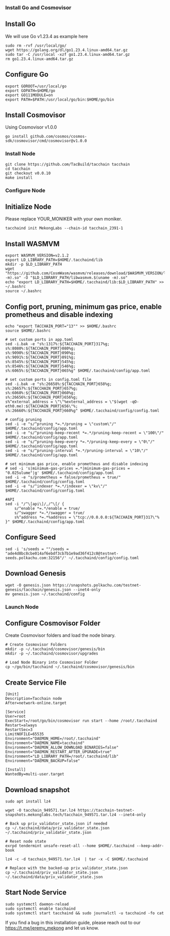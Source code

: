 ### Install Go and Cosmovisor

## Install Go
We will use Go v1.23.4 as example here
```
sudo rm -rvf /usr/local/go/
wget https://golang.org/dl/go1.23.4.linux-amd64.tar.gz
sudo tar -C /usr/local -xzf go1.23.4.linux-amd64.tar.gz
rm go1.23.4.linux-amd64.tar.gz
```
## Configure Go
```
export GOROOT=/usr/local/go
export GOPATH=$HOME/go
export GO111MODULE=on
export PATH=$PATH:/usr/local/go/bin:$HOME/go/bin
```
## Install Cosmovisor
Using Cosmovisor v1.0.0
```
go install github.com/cosmos/cosmos-sdk/cosmovisor/cmd/cosmovisor@v1.0.0
```

### Install Node
```
git clone https://github.com/TacBuild/tacchain tacchain
cd tacchain
git checkout v0.0.10
make install
```

### Configure Node

## Initialize Node
Please replace YOUR_MONIKER with your own moniker.
```
tacchaind init MekongLabs --chain-id tacchain_2391-1
```

## Install WASMVM
```
export WASMVM_VERSION=v2.1.2
export LD_LIBRARY_PATH=$HOME/.tacchaind/lib
mkdir -p $LD_LIBRARY_PATH
wget "https://github.com/CosmWasm/wasmvm/releases/download/$WASMVM_VERSION/libwasmvm.$(uname -m).so" -O "$LD_LIBRARY_PATH/libwasmvm.$(uname -m).so"
echo "export LD_LIBRARY_PATH=$HOME/.tacchaind/lib:$LD_LIBRARY_PATH" >> ~/.bashrc
source ~/.bashrc
```

## Config port, pruning, minimum gas price, enable prometheus and disable indexing
```
echo "export TACCHAIN_PORT="13"" >> $HOME/.bashrc
source $HOME/.bashrc

# set custom ports in app.toml
sed -i.bak -e "s%:1317%:${TACCHAIN_PORT}317%g;
s%:8080%:${TACCHAIN_PORT}080%g;
s%:9090%:${TACCHAIN_PORT}090%g;
s%:9091%:${TACCHAIN_PORT}091%g;
s%:8545%:${TACCHAIN_PORT}545%g;
s%:8546%:${TACCHAIN_PORT}546%g;
s%:6065%:${TACCHAIN_PORT}065%g" $HOME/.tacchaind/config/app.toml

# set custom ports in config.toml file
sed -i.bak -e "s%:26658%:${TACCHAIN_PORT}658%g;
s%:26657%:${TACCHAIN_PORT}657%g;
s%:6060%:${TACCHAIN_PORT}060%g;
s%:26656%:${TACCHAIN_PORT}656%g;
s%^external_address = \"\"%external_address = \"$(wget -qO- eth0.me):${TACCHAIN_PORT}656\"%;
s%:26660%:${TACCHAIN_PORT}660%g" $HOME/.tacchaind/config/config.toml

# config pruning
sed -i -e "s/^pruning *=.*/pruning = \"custom\"/" $HOME/.tacchaind/config/app.toml 
sed -i -e "s/^pruning-keep-recent *=.*/pruning-keep-recent = \"100\"/" $HOME/.tacchaind/config/app.toml
sed -i -e "s/^pruning-keep-every *=.*/pruning-keep-every = \"0\"/" $HOME/.tacchaind/config/app.toml
sed -i -e "s/^pruning-interval *=.*/pruning-interval = \"10\"/" $HOME/.tacchaind/config/app.toml

# set minimum gas price, enable prometheus and disable indexing
# sed -i 's|minimum-gas-prices =.*|minimum-gas-prices = "0.025ulume"|g' $HOME/.tacchaind/config/app.toml
sed -i -e "s/prometheus = false/prometheus = true/" $HOME/.tacchaind/config/config.toml
sed -i -e "s/^indexer *=.*/indexer = \"kv\"/" $HOME/.tacchaind/config/config.toml

#API
sed -i "/^\[api\]/,/^\[/ { 
    s/^enable *=.*/enable = true/ 
    s/^swagger *=.*/swagger = true/ 
    s%^address *=.*%address = \"tcp://0.0.0.0:${TACCHAIN_PORT}317\"% 
}" $HOME/.tacchaind/config/app.toml
```

## Configure Seed
```
sed -i 's/seeds = ""/seeds = "ade4d8bc8cbe014af6ebdf3cb7b1e9ad36f412c0@testnet-seeds.polkachu.com:32156"/' ~/.tacchaind/config/config.toml
```

## Download Genesis
```
wget -O genesis.json https://snapshots.polkachu.com/testnet-genesis/tacchain/genesis.json --inet4-only
mv genesis.json ~/.tacchaind/config
```

### Launch Node

## Configure Cosmovisor Folder
Create Cosmovisor folders and load the node binary.
```
# Create Cosmovisor Folders
mkdir -p ~/.tacchaind/cosmovisor/genesis/bin
mkdir -p ~/.tacchaind/cosmovisor/upgrades

# Load Node Binary into Cosmovisor Folder
cp ~/go/bin/tacchaind ~/.tacchaind/cosmovisor/genesis/bin
```

## Create Service File
```
[Unit]
Description=Tacchain node
After=network-online.target

[Service]
User=root
ExecStart=/root/go/bin/cosmovisor run start --home /root/.tacchaind
Restart=always
RestartSec=3
LimitNOFILE=65535
Environment="DAEMON_HOME=/root/.tacchaind"
Environment="DAEMON_NAME=tacchaind"
Environment="DAEMON_ALLOW_DOWNLOAD_BINARIES=false"
Environment="DAEMON_RESTART_AFTER_UPGRADE=true"
Environment="LD_LIBRARY_PATH=/root/.tacchaind/lib"
Environment="DAEMON_BACKUP=false"

[Install]
WantedBy=multi-user.target
```

## Download snapshot
```
sudo apt install lz4

wget -O tacchain_949571.tar.lz4 https://tacchain-testnet-snapshots.mekonglabs.tech/tacchain_949571.tar.lz4 --inet4-only

# Back up priv_validator_state.json if needed
cp ~/.tacchaind/data/priv_validator_state.json  ~/.tacchaind/priv_validator_state.json

# Reset node state
exrpd tendermint unsafe-reset-all --home $HOME/.tacchaind --keep-addr-book

lz4 -c -d tacchain_949571.tar.lz4  | tar -x -C $HOME/.tacchaind

# Replace with the backed-up priv_validator_state.json
cp ~/.tacchaind/priv_validator_state.json  ~/.tacchaind/data/priv_validator_state.json
```

## Start Node Service
```
sudo systemctl daemon-reload
sudo systemctl enable tacchaind
sudo systemctl start tacchaind && sudo journalctl -u tacchaind -fo cat
```

If you find a bug in this installation guide, please reach out to our https://t.me/jeremy_mekong and let us know.
